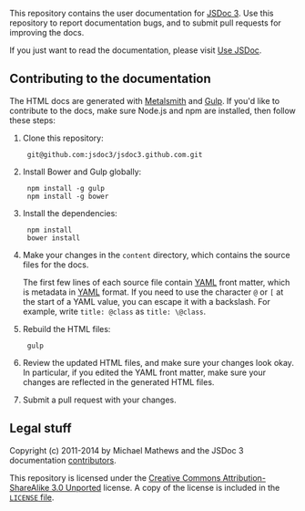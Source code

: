 This repository contains the user documentation for [JSDoc 3][jsdoc]. Use this repository to report
documentation bugs, and to submit pull requests for improving the docs.

If you just want to read the documentation, please visit [Use JSDoc][use-jsdoc].

[jsdoc]: https://github.com/jsdoc3/jsdoc
[use-jsdoc]: http://usejsdoc.org/

## Contributing to the documentation

The HTML docs are generated with [Metalsmith][] and [Gulp][]. If you'd like to contribute to the
docs, make sure Node.js and npm are installed, then follow these steps:

1. Clone this repository:

        git@github.com:jsdoc3/jsdoc3.github.com.git

2. Install Bower and Gulp globally:

        npm install -g gulp
        npm install -g bower

3. Install the dependencies:

        npm install
        bower install

4. Make your changes in the `content` directory, which contains the source files for the docs.

    The first few lines of each source file contain [YAML][] front matter, which is metadata in
    [YAML][] format. If you need to use the character `@` or `[` at the start of a YAML value, you
    can escape it with a backslash. For example, write `title: @class` as `title: \@class`.

5. Rebuild the HTML files:

        gulp

6. Review the updated HTML files, and make sure your changes look okay. In particular, if you edited
the YAML front matter, make sure your changes are reflected in the generated HTML files.

7. Submit a pull request with your changes.

[Gulp]: http://gulpjs.com/
[Metalsmith]: http://www.metalsmith.io/
[YAML]: http://www.yaml.org/spec/1.2/spec.html


## Legal stuff

Copyright (c) 2011-2014 by Michael Mathews and the JSDoc 3 documentation [contributors][].

This repository is licensed under the [Creative Commons Attribution-ShareAlike 3.0 Unported][cc]
license. A copy of the license is included in the [`LICENSE` file][license].

[cc]: http://creativecommons.org/licenses/by-sa/3.0/legalcode
[contributors]: https://github.com/jsdoc3/jsdoc3.github.com/graphs/contributors
[license]: LICENSE
